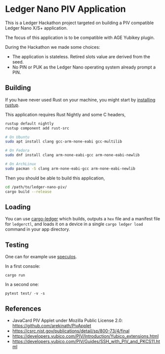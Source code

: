 # Ledger Nano PIV Application

This is a Ledger Hackathon project targeted on building a PIV compatible
Ledger Nano X/S+ application.

The focus of this application is to be compatible with AGE Yubikey plugin.

During the Hackathon we made some choices:

  * The application is stateless.
    Retired slots value are derived from the seed.
  * No PIN or PUK as the Ledger Nano operating system already prompt a PIN.

## Building

If you have never used Rust on your machine, you might start by
[installing rustup](https://www.rust-lang.org/tools/install).

This application requires Rust Nightly and some C headers,
```bash
rustup default nightly
rustup component add rust-src

# On Ubuntu
sudo apt install clang gcc-arm-none-eabi gcc-multilib

# On Fedora
sudo dnf install clang arm-none-eabi-gcc arm-none-eabi-newlib

# On ArchLinux
sudo pacman -S clang arm-none-eabi-gcc arm-none-eabi-newlib
```

Then you should be able to build this application,
```bash
cd /path/to/ledger-nano-piv/
cargo build --release
```

## Loading

You can use [cargo-ledger](https://github.com/LedgerHQ/cargo-ledger.git) which
builds, outputs a `hex` file and a manifest file for `ledgerctl`, and loads it
on a device in a single `cargo ledger load` command in your app directory.

## Testing

One can for example use [speculos](https://github.com/LedgerHQ/speculos).

In a first console:
```
cargo run
```
In a second one:
```
pytest test/ -v -s
```

## References

  * JavaCard PIV Applet under Mozilla Public License 2.0:
    https://github.com/arekinath/PivApplet
  * https://csrc.nist.gov/publications/detail/sp/800-73/4/final
  * https://developers.yubico.com/PIV/Introduction/Yubico_extensions.html
  * https://developers.yubico.com/PIV/Guides/SSH_with_PIV_and_PKCS11.html
